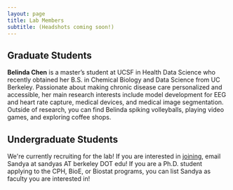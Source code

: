 ```yaml
---
layout: page
title: Lab Members
subtitle: (Headshots coming soon!)
---
```



## Graduate Students ##

**Belinda Chen** is a master’s student at UCSF in Health Data Science who recently obtained her B.S. in Chemical Biology and Data Science from UC Berkeley. Passionate about making chronic disease care personalized and accessible, her main research interests include model development for EEG and heart rate capture, medical devices, and medical image segmentation. Outside of research, you can find Belinda spiking volleyballs, playing video games, and exploring coffee shops. 


## Undergraduate Students ##





We're currently recruiting for the lab! If you are interested in [joining](https://sandyas72.github.io/join/), email Sandya at sandyas AT berkeley DOT edu! If you are a Ph.D. student applying to the CPH, BioE, or Biostat programs, you can list Sandya as faculty you are interested in!
